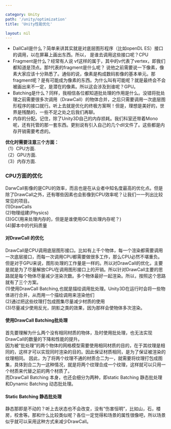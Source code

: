 ```yaml
---

category: Unity
path: '/unity/optimization'
title: 'Unity性能优化'

layout: nil
---
```


* DallCall是什么？简单来讲其实就是对底层图形程序（比如openDL ES）接口的调用，以在屏幕上画出东西。所以，
是谁去调用这些接口呢？CPU
* Fragment是什么？经常有人说 vf这样的属于，其中的v代表了vertex，即我们都知道是顶点。那f代表的fragment是什么呢？
说他之前需要说一下像素，像素大家应该十分熟悉了。通俗的说，像素是构成数码影像的基本单元。那fragment呢？是有可能成为像素的东西。为什么叫有可能呢？就是最终会不会被画出来不一定，是潜在的像素。所以这会涉及到谁呢？GPU。
* Batching是什么？同样，我相信各位都知道批处理的作用是什么。没错将批处理之前需要很多次调用（DrawCall）的物体合并，之后只需要调用一次底层图形程序的接口就行。听上去就是优化的终极方案啊！但是，理想是美好的，世界是残酷的，一些不足之处之后我们再聊。
* 内存的分配。记住，除了Unity3D自己的内存损耗。我们科室还带着Mono呢，还有托管的那一套东西。更别说有引入自己的几个dll文件了。这些都是内存开销需要考虑的。

**优化时需要注意三个方面：**  
（1）CPU方面.  
（2）GPU方面.  
（3）内存方面.  


### CPU方面的优化
DarwCall影像的是CPU的效率，而且也是在从业者中知名度最高的优化点。但是除了DrawCall之外，还有哪些因素也会影像到CPU效率呢？让我们一一列出比较常见的项目。  
(1)DrawCalls  
(2)物理组建(Physics)  
(3)GC(用来处理内存的，但是是谁使用GC去处理内存呢？)  
(4)脚本中的代码质量

#### 对DrawCall 的优化
DrawCall是CPU调用底层图形接口。比如有上千个物体，每一个渲染都需要调用一次底层接口，而每一次调用CPU都需要做很多工作，那么CPU必然不堪重负。但是对于GPU来说，图形处理的工作量是一样的。所以对DrawCall的优化，主要是就是为了尽量解放CPU在调用图形接口上的开销。所以针对DrawCall主要的思路就是每个物体尽量减少渲染次数。多个物体最好一起渲染。所以，按照这个思路就有了三个方案。  
(1)使用DrawCall Batching,也就是描绘调用批处理。Unity3D在运行时会将一些物体进行合并，从而用一个描绘调用来渲染他们  
(2)通过把这些纹理打包成图集尽量减少材质的使用  
(3)尽量减少使用反光，阴影之类的效果，因为那样会使物体多次渲染。  

#### 使用DrawCall Batching批处理
首先要理解为什么两个没有相同材质的物体，及时使用批处理，也无法实现DrawCall的数量的下降和性能的提升。  
因为被“批处理”的两个物体的网格模型需要使用相同材质的目的，在于其纹理是相同的，这样才可以实现同时渲染的目的。因此保证材质相同，是为了保证被渲染的纹理相同。
因此，为了将两个纹理不通的材质合二为一，就需要将纹理打包成图集，具体到合二为一这种情况，就是将两个纹理合成一个纹理，这样就可以只用一个材质来代替之前的两个材质了。  
而DrawCall Batching 本身，也还会细分为两种，即static Batching 静态批处理和Dynamic Batching 动态批处理。

#### Static Batching 静态批处理  
静态那即是不动的？听上去状态也不会改变，没有“伤害恒明”，比如山，石，楼房，校舍等。那和什么比较类似呢？各位一定觉得和场景的属性很像吧，所以场景似乎就可以采用这种方式来减少DrawCall。  

    
